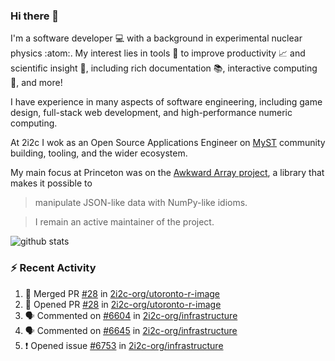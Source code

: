 ### Hi there 👋 

I'm a software developer 💻 with a background in experimental nuclear physics :atom:. My interest lies in tools :wrench: to improve productivity :chart_with_upwards_trend: and scientific insight :telescope:, including rich documentation 📚, interactive computing 🧮, and more! 

I have experience in many aspects of software engineering, including game design, full-stack web development, and high-performance numeric computing. 

At 2i2c I wok as an Open Source Applications Engineer on [MyST](https://github.com/jupyter-book/mystmd) community building, tooling, and the wider ecosystem. 

My main focus at Princeton was on the [Awkward Array project](awkward-array.org/), a library that makes it possible to 
> manipulate JSON-like data with NumPy-like idioms.

> I remain an active maintainer of the project. 

![github stats](https://github-readme-stats.vercel.app/api?username=agoose77&show_icons=true&hide_rank=true&hide_title=true&bg_color=30,e76445,904e95&text_color=efe3ec&icon_color=efe3ec)
<!--
**agoose77/agoose77** is a ✨ _special_ ✨ repository because its `README.md` (this file) appears on your GitHub profile.

Here are some ideas to get you started:

- 🔭 I’m currently working on ...
- 🌱 I’m currently learning ...
- 👯 I’m looking to collaborate on ...
- 🤔 I’m looking for help with ...
- 💬 Ask me about ...
- 📫 How to reach me: ...
- 😄 Pronouns: ...
- ⚡ Fun fact: ...
-->

### :zap: Recent Activity

<!--START_SECTION:activity-->
1. 🎉 Merged PR [#28](https://github.com/2i2c-org/utoronto-r-image/pull/28) in [2i2c-org/utoronto-r-image](https://github.com/2i2c-org/utoronto-r-image)
2. 💪 Opened PR [#28](https://github.com/2i2c-org/utoronto-r-image/pull/28) in [2i2c-org/utoronto-r-image](https://github.com/2i2c-org/utoronto-r-image)
3. 🗣 Commented on [#6604](https://github.com/2i2c-org/infrastructure/issues/6604#issuecomment-3285378306) in [2i2c-org/infrastructure](https://github.com/2i2c-org/infrastructure)
4. 🗣 Commented on [#6645](https://github.com/2i2c-org/infrastructure/issues/6645#issuecomment-3285376223) in [2i2c-org/infrastructure](https://github.com/2i2c-org/infrastructure)
5. ❗ Opened issue [#6753](https://github.com/2i2c-org/infrastructure/issues/6753) in [2i2c-org/infrastructure](https://github.com/2i2c-org/infrastructure)
<!--END_SECTION:activity-->
